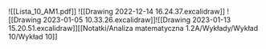 ![[Lista_10_AM1.pdf]]
![[Drawing 2022-12-14 16.24.37.excalidraw]]
![[Drawing 2023-01-05 10.33.26.excalidraw]]![[Drawing 2023-01-13 15.20.51.excalidraw]][[Notatki/Analiza matematyczna 1.2A/Wykłady/Wykład 10/Wykład 10]]